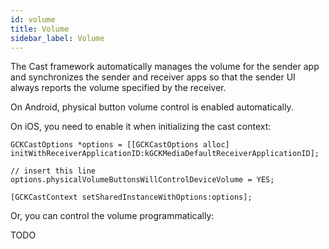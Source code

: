 ```yaml
---
id: volume
title: Volume
sidebar_label: Volume
---
```


The Cast framework automatically manages the volume for the sender app and synchronizes the sender and receiver apps so that the sender UI always reports the volume specified by the receiver.

On Android, physical button volume control is enabled automatically.

On iOS, you need to enable it when initializing the cast context:

```objc
GCKCastOptions *options = [[GCKCastOptions alloc] initWithReceiverApplicationID:kGCKMediaDefaultReceiverApplicationID];

// insert this line
options.physicalVolumeButtonsWillControlDeviceVolume = YES;

[GCKCastContext setSharedInstanceWithOptions:options];
```

Or, you can control the volume programmatically:

TODO

